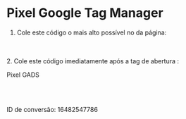 <h1>Pixel Google Tag Manager </h1>

1. Cole este código o mais alto possível no <head> da página:
   <!-- Google Tag Manager -->
<script>(function(w,d,s,l,i){w[l]=w[l]||[];w[l].push({'gtm.start':
new Date().getTime(),event:'gtm.js'});var f=d.getElementsByTagName(s)[0],
j=d.createElement(s),dl=l!='dataLayer'?'&l='+l:'';j.async=true;j.src=
'https://www.googletagmanager.com/gtm.js?id='+i+dl;f.parentNode.insertBefore(j,f);
})(window,document,'script','dataLayer','GTM-WPQP5D8P');</script>
<!-- End Google Tag Manager -->

<br><br>
2. Cole este código imediatamente após a tag de abertura <body>:
<!-- Google Tag Manager (noscript) -->
<noscript><iframe src="https://www.googletagmanager.com/ns.html?id=GTM-WPQP5D8P"
height="0" width="0" style="display:none;visibility:hidden"></iframe></noscript>
<!-- End Google Tag Manager (noscript) -->


Pixel GADS
<!-- Google tag (gtag.js) -->
<script async src="https://www.googletagmanager.com/gtag/js?id=AW-16482547786"></script>
<script>
  window.dataLayer = window.dataLayer || [];
  function gtag(){dataLayer.push(arguments);}
  gtag('js', new Date());

  gtag('config', 'AW-16482547786');
</script>
<br><br>

ID de conversão: 16482547786
<br><br>

